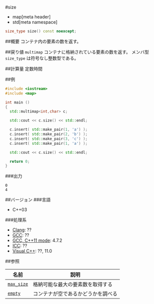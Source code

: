 #size
* map[meta header]
* std[meta namespace]

```cpp
size_type size() const noexcept;
```

##概要
コンテナ内の要素の数を返す。


##戻り値
`multimap` コンテナに格納されている要素の数を返す。 
メンバ型 `size_type` は符号なし整数型である。


##計算量
定数時間


##例
```cpp
#include <iostream>
#include <map>

int main ()
{
  std::multimap<int,char> c;

  std::cout << c.size() << std::endl;

  c.insert( std::make_pair(1, 'a') );
  c.insert( std::make_pair(2, 'b') );
  c.insert( std::make_pair(3, 'c') );
  c.insert( std::make_pair(1, 'a') );

  std::cout << c.size() << std::endl;

  return 0;
}
```

###出力
```
0
4
```

##バージョン
###言語
- C++03

###処理系
- [Clang](/implementation.md#clang): ??
- [GCC](/implementation.md#gcc): ??
- [GCC, C++11 mode](/implementation.md#gcc): 4.7.2
- [ICC](/implementation.md#icc): ??
- [Visual C++](/implementation.md#visual_cpp): ??, 11.0


##参照

| 名前 | 説明|
|-------------------------------------------------------------------------------------------|-----------------------------------------------------|
| [`max_size`](/reference/map/multimap/max_size.md) | 格納可能な最大の要素数を取得する |
| [`empty`](/reference/map/multimap/empty.md) | コンテナが空であるかどうかを調べる |


